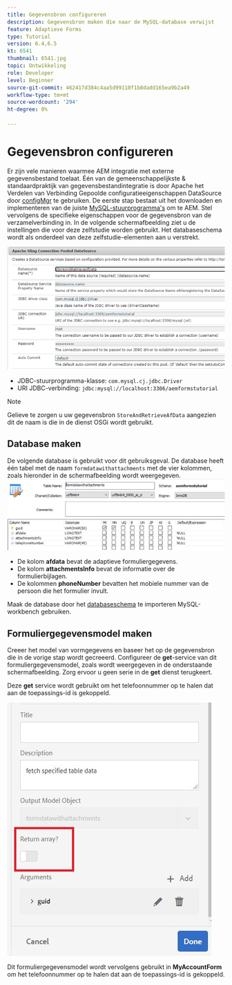 ```yaml
---
title: Gegevensbron configureren
description: Gegevensbron maken die naar de MySQL-database verwijst
feature: Adaptieve Forms
type: Tutorial
version: 6.4,6.5
kt: 6541
thumbnail: 6541.jpg
topic: Ontwikkeling
role: Developer
level: Beginner
source-git-commit: 462417d384c4aa5d99110f1b8dadd165ea9b2a49
workflow-type: tm+mt
source-wordcount: '294'
ht-degree: 0%

---
```



# Gegevensbron configureren

Er zijn vele manieren waarmee AEM integratie met externe gegevensbestand toelaat. Één van de gemeenschappelijkste &amp; standaardpraktijk van gegevensbestandintegratie is door Apache het Verdelen van Verbinding Gepoolde configuratieeigenschappen DataSource door [configMgr](http://localhost:4502/system/console/configMgr) te gebruiken.
De eerste stap bestaat uit het downloaden en implementeren van de juiste [MySQL-stuurprogramma&#39;s](https://mvnrepository.com/artifact/mysql/mysql-connector-java) om te AEM.
Stel vervolgens de specifieke eigenschappen voor de gegevensbron van de verzamelverbinding in. In de volgende schermafbeelding ziet u de instellingen die voor deze zelfstudie worden gebruikt. Het databaseschema wordt als onderdeel van deze zelfstudie-elementen aan u verstrekt.

![gegevensbron](assets/data-source.JPG)


* JDBC-stuurprogramma-klasse: `com.mysql.cj.jdbc.Driver`
* URI JDBC-verbinding: `jdbc:mysql://localhost:3306/aemformstutorial`

>[!NOTE]
>Gelieve te zorgen u uw gegevensbron `StoreAndRetrieveAfData` aangezien dit de naam is die in de dienst OSGi wordt gebruikt.


## Database maken


De volgende database is gebruikt voor dit gebruiksgeval. De database heeft één tabel met de naam `formdatawithattachments` met de vier kolommen, zoals hieronder in de schermafbeelding wordt weergegeven.
![gegevensbank](assets/table-schema.JPG)

* De kolom **afdata** bevat de adaptieve formuliergegevens.
* De kolom **attachmentsInfo** bevat de informatie over de formulierbijlagen.
* De kolommen **phoneNumber** bevatten het mobiele nummer van de persoon die het formulier invult.

Maak de database door het [databaseschema](assets/data-base-schema.sql) te importeren
MySQL-workbench gebruiken.

## Formuliergegevensmodel maken

Creeer het model van vormgegevens en baseer het op de gegevensbron die in de vorige stap wordt gecreeerd.
Configureer de **get**-service van dit formuliergegevensmodel, zoals wordt weergegeven in de onderstaande schermafbeelding.
Zorg ervoor u geen serie in de **get** dienst terugkeert.

Deze **get** service wordt gebruikt om het telefoonnummer op te halen dat aan de toepassings-id is gekoppeld.

![getService](assets/get-service.JPG)

Dit formuliergegevensmodel wordt vervolgens gebruikt in **MyAccountForm** om het telefoonnummer op te halen dat aan de toepassings-id is gekoppeld.
